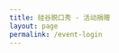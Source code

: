 ```yaml
---
title: 硅谷脱口秀 - 活动捐赠
layout: page
permalink: /event-login
---
```

<div id="miniextensions-iframe-embed-heCHaFRN5fn0YvzFVq1h"></div><script src="https://app.miniextensions.com/form/47GpGhBrUGLlLQUpYQvT"></script>

